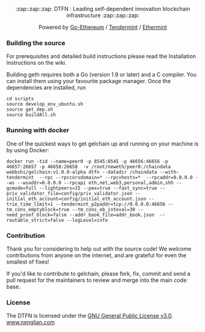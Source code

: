 <div align="center">
  <p>:zap::zap::zap: DTFN : Leading self-dependent innovation  blockchain infrastructure :zap::zap::zap:</p>
  <p>Powered by <a href="https://github.com/ethereum/go-ethereum">Go-Ethereum</a> / <a href="https://github.com/tendermint/tendermint">Tendermint</a> / <a href="https://github.com/cosmos/ethermint">Ethermint</a></p>
</div>


### Building the source
For prerequisites and detailed build instructions please read the Installation Instructions on the wiki.

Building geth requires both a Go (version 1.9 or later) and a C compiler. You can install them using your favourite package manager. Once the dependencies are installed, run
```
cd scripts
source develop_env_ubuntu.sh
source get_dep.sh
source buildAll.sh
```

### Running with docker

One of the quickest ways to get gelchain up and running on your machine is by using Docker:

```
docker run -tid --name=peer0 -p 8545:8545 -p 46656:46656 -p 46657:26657 -p 46658:26658  -v /root/neweth/peer0:/chaindata  webbshi/gelchain:v1.0.0-alpha dtfn --datadir /chaindata --with-tendermint  --rpc --rpccorsdomain=* --rpcvhosts=*  --rpcaddr=0.0.0.0 --ws --wsaddr=0.0.0.0 --rpcapi eth,net,web3,personal,admin,shh --gcmode=full --lightpeers=15 --pex=true --fast_sync=true --priv_validator_file=config/priv_validator.json --initial_eth_account=config/initial_eth_account.json --trie_time_limit=1 --tendermint_p2paddr=tcp://0.0.0.0:46656 --tm_cons_emptyblock=true --tm_cons_eb_inteval=30 --need_proof_block=false --addr_book_file=addr_book.json  --routable_strict=false --logLevel=info
```

### Contribution

Thank you for considering to help out with the source code! We welcome contributions from
anyone on the internet, and are grateful for even the smallest of fixes!

If you'd like to contribute to gelchain, please fork, fix, commit and send a pull request
for the maintainers to review and merge into the main code base.

### License


The DTFN is licensed under the [GNU General Public License v3.0](https://www.gnu.org/licenses/gpl-3.0.en.html).
www.nenglian.com
